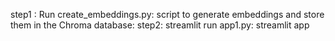 step1 : Run create_embeddings.py:  script to generate embeddings and store them in the Chroma database:
step2:  streamlit run app1.py:   streamlit app
